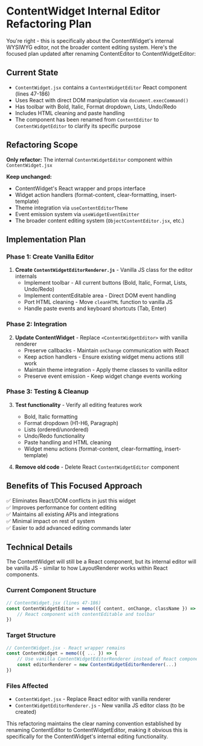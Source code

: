 # ContentWidget Internal Editor Refactoring Plan

You're right - this is specifically about the ContentWidget's internal WYSIWYG editor, not the broader content editing system. Here's the focused plan updated after renaming ContentEditor to ContentWidgetEditor:

## Current State

- `ContentWidget.jsx` contains a `ContentWidgetEditor` React component (lines 47-186)
- Uses React with direct DOM manipulation via `document.execCommand()`
- Has toolbar with Bold, Italic, Format dropdown, Lists, Undo/Redo
- Includes HTML cleaning and paste handling
- The component has been renamed from `ContentEditor` to `ContentWidgetEditor` to clarify its specific purpose

## Refactoring Scope

**Only refactor:** The internal `ContentWidgetEditor` component within `ContentWidget.jsx`

**Keep unchanged:**
- ContentWidget's React wrapper and props interface
- Widget action handlers (format-content, clear-formatting, insert-template)
- Theme integration via `useContentEditorTheme`
- Event emission system via `useWidgetEventEmitter`
- The broader content editing system (`ObjectContentEditor.jsx`, etc.)

## Implementation Plan

### Phase 1: Create Vanilla Editor

1. **Create `ContentWidgetEditorRenderer.js`** - Vanilla JS class for the editor internals
   - Implement toolbar - All current buttons (Bold, Italic, Format, Lists, Undo/Redo)
   - Implement contentEditable area - Direct DOM event handling
   - Port HTML cleaning - Move `cleanHTML` function to vanilla JS
   - Handle paste events and keyboard shortcuts (Tab, Enter)

### Phase 2: Integration

2. **Update ContentWidget** - Replace `<ContentWidgetEditor>` with vanilla renderer
   - Preserve callbacks - Maintain `onChange` communication with React
   - Keep action handlers - Ensure existing widget menu actions still work
   - Maintain theme integration - Apply theme classes to vanilla editor
   - Preserve event emission - Keep widget change events working

### Phase 3: Testing & Cleanup

3. **Test functionality** - Verify all editing features work
   - Bold, Italic formatting
   - Format dropdown (H1-H6, Paragraph)
   - Lists (ordered/unordered)
   - Undo/Redo functionality
   - Paste handling and HTML cleaning
   - Widget menu actions (format-content, clear-formatting, insert-template)

4. **Remove old code** - Delete React `ContentWidgetEditor` component

## Benefits of This Focused Approach

✅ Eliminates React/DOM conflicts in just this widget  
✅ Improves performance for content editing  
✅ Maintains all existing APIs and integrations  
✅ Minimal impact on rest of system  
✅ Easier to add advanced editing commands later  

## Technical Details

The ContentWidget will still be a React component, but its internal editor will be vanilla JS - similar to how LayoutRenderer works within React components.

### Current Component Structure
```jsx
// ContentWidget.jsx (lines 47-186)
const ContentWidgetEditor = memo(({ content, onChange, className }) => {
    // React component with contentEditable and toolbar
})
```

### Target Structure
```jsx
// ContentWidget.jsx - React wrapper remains
const ContentWidget = memo(({ ... }) => {
    // Use vanilla ContentWidgetEditorRenderer instead of React component
    const editorRenderer = new ContentWidgetEditorRenderer(...)
})
```

### Files Affected
- `ContentWidget.jsx` - Replace React editor with vanilla renderer
- `ContentWidgetEditorRenderer.js` - New vanilla JS editor class (to be created)

This refactoring maintains the clear naming convention established by renaming ContentEditor to ContentWidgetEditor, making it obvious this is specifically for the ContentWidget's internal editing functionality.
